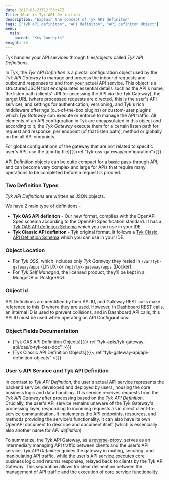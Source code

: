 ```yaml
---
date: 2017-03-23T12:53:47Z
Title: What is Tyk API Definition
description: "Explain the concept of Tyk API definiton"
tags: ["Tyk API definiton", "API definiton", "API definiton Object"]
menu:
  main:
    parent: "Key Concepts"
weight: 55
---
```


Tyk handles your API services through files/objects called *Tyk API Definitions*.

In Tyk, the *Tyk API Definition* is a pivotal configuration object used by the *Tyk API Gateway* to manage and process the inbound requests and outbound responses to and from your actual API service.
This object is a structured JSON that encapsulates essential details such as the API's name, the listen path (clients' URI for accessing the API via the Tyk Gateway), the target URL (where processed requests are directed, this is the user's API service), and settings for authentication, versioning, and Tyk's rich middleware offerings (out-of-the-box plugins) or custom-user plugins which *Tyk Gateway* can execute or enforce to manage the API traffic. All elements of an API configuration in Tyk are encapsulated in this object and according to it, the *Tyk Gateway* execute them for a certain listen path for request and response, per endpoint (of that listen path), method or globally on the all API endpoints.

For global configurations of the gateway that are not related to specific user's API, use the [config file]({{<ref "tyk-oss-gateway/configuration">}})

API Definition objects can be quite compact for a basic pass-through API, and can become very complex and large for APIs that require many operations to be completed before a request is proxied.

### Two Definition Types
*Tyk API Definitions* are written as JSON objects.

We have 2 main type of definitions -
- **Tyk OAS API definiton** - Our new format, complies with the OpenAPI Spec schema according to the OpenAPI Specification standard. It has a [Tyk OAS API definiton Schema](https://github.com/TykTechnologies/tyk-schemas/blob/main/JSON/draft-04) which you can use in your IDE.
- **Tyk Classic API definiton** - Tyk original format. It follows a [Tyk Clasic API Definition Schema](https://github.com/TykTechnologies/tyk-schemas/tree/main/JSON/draft-07) which you can use in your IDE.

### Object Location
- For *Tyk OSS*, which includes only *Tyk Gateway* they resied in `/var/tyk-gateway/apps` (LINUX) or `/opt/tyk-gateway/apps` (Docker).
- For *Tyk Self Managed*, the licensed product, they'll be kept in a MongoDB or PostgreSQL.

### Object Id
API Definitions are identified by their API ID, and Gateway REST calls make reference to this ID where they are used. However, in Dashboard REST calls, an internal ID is used to prevent collisions, and in Dashboard API calls, this API ID must be used when operating on API Configurations.

### Object Fields Documentation
- [Tyk OAS API Definition Objects]({{< ref "tyk-apis/tyk-gateway-api/oas/x-tyk-oas-doc" >}})
- [Tyk Classic API Definition Objects]({{< ref "tyk-gateway-api/api-definition-objects" >}})

### User's API Service and Tyk API Definition

In contrast to *Tyk API Definition*, the user's actual API service represents the backend service, developed and deployed by users, housing the core business logic and data handling. This service receives requests from the *Tyk API Gateway* after processing based on the *Tyk API Definition*. Crucially, the user's API service remains unaware of the Tyk Gateway's processing layer, responding to incoming requests as in direct client-to-service communication. It implements the API endpoints, resources, and methods providing the service's functionality. It can also have its own OpenAPI document to describe and document itself (which is essencially also another name for *API definition*)

To summarize, the Tyk API Gateway, as a [reverse-proxy](https://en.wikipedia.org/wiki/Reverse_proxy), serves as an intermediary managing API traffic between clients and the user's API service. *Tyk API Definition* guides the gateway in routing, securing, and manipulating API traffic, while the user's API service executes core business logic and returns responses, relayed back to clients by the Tyk API Gateway. This separation allows for clear delineation between the management of API traffic and the execution of core service functionality.